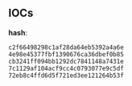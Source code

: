 
## IOCs

__hash__:

```text
c2f66498298c1af28da64eb5392a4a6e
4e98e45377fbf1390676ca36dbef0b85
cb3241ff094bb1292dc7841148a7431e
7c1129af104acf9cc4c0793077e9c5df
72eb8c4ffd6d5f721ed3ee121264b53f
```
